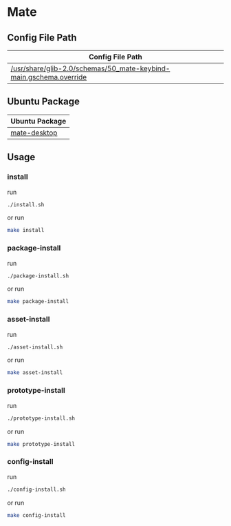 

# Mate




## Config File Path

| Config File Path |
| --- |
| [/usr/share/glib-2.0/schemas/50_mate-keybind-main.gschema.override](./asset/overlay/usr/share/glib-2.0/schemas/50_mate-keybind-main.gschema.override) |




## Ubuntu Package

| Ubuntu Package |
| --- |
| [mate-desktop](https://packages.ubuntu.com/noble/mate-desktop) |




## Usage


### install

run

``` sh
./install.sh
```

or run

``` sh
make install
```


### package-install

run

``` sh
./package-install.sh
```

or run

``` sh
make package-install
```


### asset-install

run

``` sh
./asset-install.sh
```

or run

``` sh
make asset-install
```


### prototype-install

run

``` sh
./prototype-install.sh
```

or run

``` sh
make prototype-install
```


### config-install

run

``` sh
./config-install.sh
```

or run

``` sh
make config-install
```
